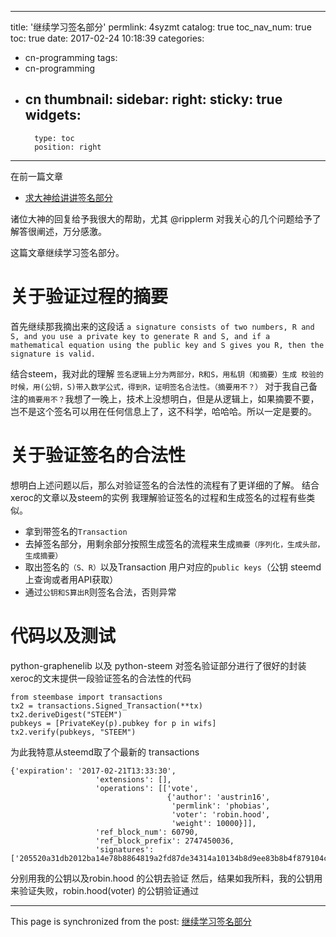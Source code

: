 
---
title: '继续学习签名部分'
permlink: 4syzmt
catalog: true
toc_nav_num: true
toc: true
date: 2017-02-24 10:18:39
categories:
- cn-programming
tags:
- cn-programming
- cn
thumbnail: 
sidebar:
    right:
        sticky: true
widgets:
    -
        type: toc
        position: right
---


在前一篇文章
* [求大神给讲讲签名部分](https://steemit.com/cn-programming/@oflyhigh/74uu15)

诸位大神的回复给予我很大的帮助，尤其 @ripplerm 对我关心的几个问题给予了解答很阐述，万分感激。

这篇文章继续学习签名部分。

# 关于验证过程的摘要

首先继续那我摘出来的这段话
`a signature consists of two numbers, R and S, and you use a private key to generate R and S, and if a mathematical equation using the public key and S gives you R, then the signature is valid.`

结合steem，我对此的理解
`签名逻辑上分为两部分，R和S，用私钥（和摘要）生成
校验的时候，用(公钥，S)带入数学公式，得到R，证明签名合法性。（摘要用不？）`
对于我自己备注的`摘要用不？`我想了一晚上，技术上没想明白，但是从逻辑上，如果摘要不要，岂不是这个签名可以用在任何信息上了，这不科学，哈哈哈。所以一定是要的。

# 关于验证签名的合法性

想明白上述问题以后，那么对验证签名的合法性的流程有了更详细的了解。
结合xeroc的文章以及steem的实例
我理解验证签名的过程和生成签名的过程有些类似。

* 拿到带签名的`Transaction`
* 去掉签名部分，用剩余部分按照生成签名的流程来生成`摘要（序列化，生成头部，生成摘要）`
* 取出签名的`（S、R）`以及Transaction 用户对应的`public keys`（公钥 steemd上查询或者用API获取）
* 通过`公钥和S算出R`则签名合法，否则异常

# 代码以及测试

python-graphenelib 以及 python-steem 对签名验证部分进行了很好的封装
xeroc的文末提供一段验证签名的合法性的代码
```
from steembase import transactions
tx2 = transactions.Signed_Transaction(**tx)
tx2.deriveDigest("STEEM")
pubkeys = [PrivateKey(p).pubkey for p in wifs]
tx2.verify(pubkeys, "STEEM")
```

为此我特意从steemd取了个最新的 transactions
```
{'expiration': '2017-02-21T13:33:30',
                   'extensions': [],
                   'operations': [['vote',
                                   {'author': 'austrin16',
                                    'permlink': 'phobias',
                                    'voter': 'robin.hood',
                                    'weight': 10000}]],
                   'ref_block_num': 60790,
                   'ref_block_prefix': 2747450036,
                   'signatures': ['205520a31db2012ba14e78b8864819a2fd87de34314a10134b8d9ee83b8b4f879104cbfea79e65a814ad1f56a24b9a837e5b78872ec33ba7494eae17b240a4a9e5']}
```
 
分别用我的公钥以及robin.hood 的公钥去验证
然后，结果如我所料，我的公钥用来验证失败，robin.hood(voter) 的公钥验证通过

- - -

This page is synchronized from the post: [继续学习签名部分](https://steemit.com/@oflyhigh/4syzmt)
